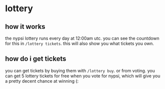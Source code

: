 # lottery

## how it works

the nypsi lottery runs every day at 12:00am utc. you can see the countdown for this in `/lottery tickets`. this will also
show you what tickets you own.

## how do i get tickets

you can get tickets by buying them with `/lottery buy`. or from voting. you can get 5 lottery tickets for free when you vote
for nypsi, which will give you a pretty decent chance at winning (:
